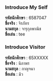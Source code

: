 ### Introduce My Self
**รหัสนักศึกษา**  : 6587047<br>
**ชื่อจริง** : จิรภัทร<br>
**นามสกุล** : จารุกุลพาณิช<br>
**ชื่อเล่น** : tee<br>

### Introduce Visitor
**รหัสนักศึกษา**  : 65XXXXX<br>
**ชื่อจริง** : นิภาพร<br>
**นามสกุล** : กาญจนา<br>
**ชื่อเล่น** : มิว<br>